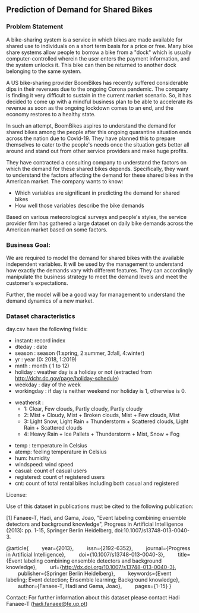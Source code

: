 ## Prediction of Demand for Shared Bikes
### Problem Statement
A bike-sharing system is a service in which bikes are made available for shared use to individuals on a short term basis for a price or free. Many bike share systems allow people to borrow a bike from a "dock" which is usually computer-controlled wherein the user enters the payment information, and the system unlocks it. This bike can then be returned to another dock belonging to the same system.

A US bike-sharing provider BoomBikes has recently suffered considerable dips in their revenues due to the ongoing Corona pandemic. The company is finding it very difficult to sustain in the current market scenario. So, it has decided to come up with a mindful business plan to be able to accelerate its revenue as soon as the ongoing lockdown comes to an end, and the economy restores to a healthy state.

In such an attempt, BoomBikes aspires to understand the demand for shared bikes among the people after this ongoing quarantine situation ends across the nation due to Covid-19. They have planned this to prepare themselves to cater to the people's needs once the situation gets better all around and stand out from other service providers and make huge profits.

They have contracted a consulting company to understand the factors on which the demand for these shared bikes depends. Specifically, they want to understand the factors affecting the demand for these shared bikes in the American market. The company wants to know:
- Which variables are significant in predicting the demand for shared bikes
- How well those variables describe the bike demands

Based on various meteorological surveys and people's styles, the service provider firm has gathered a large dataset on daily bike demands across the American market based on some factors.

### Business Goal:

We are required to model the demand for shared bikes with the available independent variables. It will be used by the management to understand how exactly the demands vary with different features. They can accordingly manipulate the business strategy to meet the demand levels and meet the customer's expectations.

Further, the model will be a good way for management to understand the demand dynamics of a new market.
### Dataset characteristics
day.csv have the following fields:
- instant: record index
- dteday : date
- season : season (1:spring, 2:summer, 3:fall, 4:winter)
- yr : year (0: 2018, 1:2019)
- mnth : month ( 1 to 12)
- holiday : weather day is a holiday or not (extracted from
http://dchr.dc.gov/page/holiday-schedule)
- weekday : day of the week
- workingday : if day is neither weekend nor holiday is 1, otherwise is 0.
+ weathersit :
    - 1: Clear, Few clouds, Partly cloudy, Partly cloudy
    - 2: Mist + Cloudy, Mist + Broken clouds, Mist + Few clouds, Mist
    - 3: Light Snow, Light Rain + Thunderstorm + Scattered clouds, Light Rain + Scattered clouds
    - 4: Heavy Rain + Ice Pallets + Thunderstorm + Mist, Snow + Fog
- temp : temperature in Celsius
- atemp: feeling temperature in Celsius
- hum: humidity
- windspeed: wind speed
- casual: count of casual users
- registered: count of registered users
- cnt: count of total rental bikes including both casual and registered

License:

Use of this dataset in publications must be cited to the following publication:

[1] Fanaee-T, Hadi, and Gama, Joao, "Event labeling combining ensemble detectors and background knowledge", Progress in Artificial Intelligence (2013): pp. 1-15, Springer Berlin Heidelberg, doi:10.1007/s13748-013-0040-3.

@article{
&nbsp;&nbsp;&nbsp;&nbsp;&nbsp;&nbsp;&nbsp;&nbsp;year={2013},
&nbsp;&nbsp;&nbsp;&nbsp;&nbsp;&nbsp;&nbsp;&nbsp;issn={2192-6352},
&nbsp;&nbsp;&nbsp;&nbsp;&nbsp;&nbsp;&nbsp;&nbsp;journal={Progress in Artificial Intelligence},
&nbsp;&nbsp;&nbsp;&nbsp;&nbsp;&nbsp;&nbsp;&nbsp;doi={10.1007/s13748-013-0040-3},
&nbsp;&nbsp;&nbsp;&nbsp;&nbsp;&nbsp;&nbsp;&nbsp;title={Event labeling combining ensemble detectors and background knowledge},
&nbsp;&nbsp;&nbsp;&nbsp;&nbsp;&nbsp;&nbsp;&nbsp;url={http://dx.doi.org/10.1007/s13748-013-0040-3},
&nbsp;&nbsp;&nbsp;&nbsp;&nbsp;&nbsp;&nbsp;&nbsp;publisher={Springer Berlin Heidelberg},
&nbsp;&nbsp;&nbsp;&nbsp;&nbsp;&nbsp;&nbsp;&nbsp;keywords={Event labeling; Event detection; Ensemble learning; Background knowledge},
&nbsp;&nbsp;&nbsp;&nbsp;&nbsp;&nbsp;&nbsp;&nbsp;author={Fanaee-T, Hadi and Gama, Joao},
&nbsp;&nbsp;&nbsp;&nbsp;&nbsp;&nbsp;&nbsp;&nbsp;pages={1-15}
}

Contact:
For further information about this dataset please contact Hadi Fanaee-T
(hadi.fanaee@fe.up.pt)

